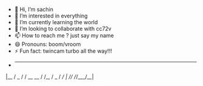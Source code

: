 - 👋 Hi, I’m sachin
- 👀 I’m interested in everything
- 🌱 I’m currently learning the world
- 💞️ I’m looking to collaborate with cc72v
- 📫 How to reach me ? just say my name
- 😄 Pronouns: boom/vroom
- ⚡ Fun fact: twincam turbo all the way!!!
-  ____ ___  __
|__  / _ \/ /  __ __
  / /\_, / _ \/ _/ _|
 /_/  /_/\___/\__\__|

<!---
lovetogit/lovetogit is a ✨ special ✨ repository because its `README.md` (this file) appears on your GitHub profile.
You can click the Preview link to take a look at your changes.
--->
